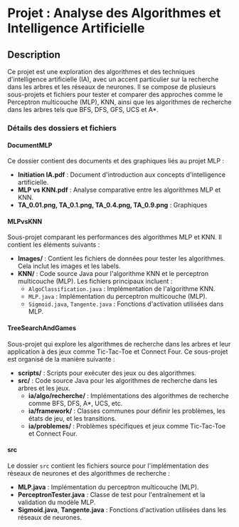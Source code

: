 # Projet : Analyse des Algorithmes et Intelligence Artificielle

## Description

Ce projet est une exploration des algorithmes et des techniques d'intelligence artificielle (IA), avec un accent particulier sur la recherche dans les arbres et les réseaux de neurones. Il se compose de plusieurs sous-projets et fichiers pour tester et comparer des approches comme le Perceptron multicouche (MLP), KNN, ainsi que les algorithmes de recherche dans les arbres tels que BFS, DFS, GFS, UCS et A*.



### Détails des dossiers et fichiers

#### **DocumentMLP**

Ce dossier contient des documents et des graphiques liés au projet MLP :

- **Initiation IA.pdf** : Document d'introduction aux concepts d'intelligence artificielle.
- **MLP vs KNN.pdf** : Analyse comparative entre les algorithmes MLP et KNN.
- **TA_0.01.png, TA_0.1.png, TA_0.4.png, TA_0.9.png** : Graphiques 

#### **MLPvsKNN**

Sous-projet comparant les performances des algorithmes MLP et KNN. Il contient les éléments suivants :

- **Images/** : Contient les fichiers de données pour tester les algorithmes. Cela inclut les images et les labels.
- **KNN/** : Code source Java pour l'algorithme KNN et le perceptron multicouche (MLP). Les fichiers principaux incluent :
  - `AlgoClassification.java` : Implémentation de l'algorithme KNN.
  - `MLP.java` : Implémentation du perceptron multicouche (MLP).
  - `Sigmoid.java`, `Tangente.java` : Fonctions d'activation utilisées dans MLP.

#### **TreeSearchAndGames**

Sous-projet qui explore les algorithmes de recherche dans les arbres et leur application à des jeux comme Tic-Tac-Toe et Connect Four. Ce sous-projet est organisé de la manière suivante :

- **scripts/** : Scripts pour exécuter des jeux ou des algorithmes.
- **src/** : Code source Java pour les algorithmes de recherche dans les arbres et les jeux.
  - **ia/algo/recherche/** : Implémentations des algorithmes de recherche comme BFS, DFS, A*, UCS, etc.
  - **ia/framework/** : Classes communes pour définir les problèmes, les états de jeu, et les transitions.
  - **ia/problemes/** : Problèmes spécifiques et jeux comme Tic-Tac-Toe et Connect Four.

#### **src**

Le dossier `src` contient les fichiers source pour l'implémentation des réseaux de neurones et des algorithmes de recherche :

- **MLP.java** : Implémentation du perceptron multicouche (MLP).
- **PerceptronTester.java** : Classe de test pour l'entraînement et la validation du modèle MLP.
- **Sigmoid.java**, **Tangente.java** : Fonctions d'activation utilisées dans les réseaux de neurones.




